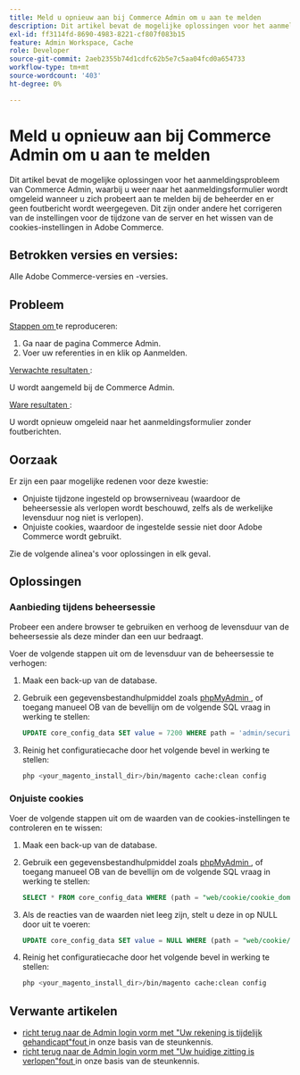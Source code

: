 ```yaml
---
title: Meld u opnieuw aan bij Commerce Admin om u aan te melden
description: Dit artikel bevat de mogelijke oplossingen voor het aanmeldingsprobleem van Commerce Admin, waarbij u weer naar het aanmeldingsformulier wordt omgeleid wanneer u zich probeert aan te melden bij de beheerder en er geen foutbericht wordt weergegeven. Dit zijn onder andere het corrigeren van de instellingen voor de tijdzone van de server en het wissen van de cookies-instellingen in Adobe Commerce.
exl-id: ff3114fd-8690-4983-8221-cf807f083b15
feature: Admin Workspace, Cache
role: Developer
source-git-commit: 2aeb2355b74d1cdfc62b5e7c5aa04fcd0a654733
workflow-type: tm+mt
source-wordcount: '403'
ht-degree: 0%

---
```


# Meld u opnieuw aan bij Commerce Admin om u aan te melden

Dit artikel bevat de mogelijke oplossingen voor het aanmeldingsprobleem van Commerce Admin, waarbij u weer naar het aanmeldingsformulier wordt omgeleid wanneer u zich probeert aan te melden bij de beheerder en er geen foutbericht wordt weergegeven. Dit zijn onder andere het corrigeren van de instellingen voor de tijdzone van de server en het wissen van de cookies-instellingen in Adobe Commerce.

## Betrokken versies en versies:

Alle Adobe Commerce-versies en -versies.

## Probleem

<u> Stappen om </u> te reproduceren:

1. Ga naar de pagina Commerce Admin.
1. Voer uw referenties in en klik op Aanmelden.

<u> Verwachte resultaten </u>:

U wordt aangemeld bij de Commerce Admin.

<u> Ware resultaten </u>:

U wordt opnieuw omgeleid naar het aanmeldingsformulier zonder foutberichten.

## Oorzaak

Er zijn een paar mogelijke redenen voor deze kwestie:

* Onjuiste tijdzone ingesteld op browserniveau (waardoor de beheersessie als verlopen wordt beschouwd, zelfs als de werkelijke levensduur nog niet is verlopen).
* Onjuiste cookies, waardoor de ingestelde sessie niet door Adobe Commerce wordt gebruikt.

Zie de volgende alinea&#39;s voor oplossingen in elk geval.

## Oplossingen

### Aanbieding tijdens beheersessie

Probeer een andere browser te gebruiken en verhoog de levensduur van de beheersessie als deze minder dan een uur bedraagt.

Voer de volgende stappen uit om de levensduur van de beheersessie te verhogen:

1. Maak een back-up van de database.
1. Gebruik een gegevensbestandhulpmiddel zoals [ phpMyAdmin ](https://experienceleague.adobe.com/en/docs/commerce-operations/installation-guide/prerequisites/optional-software#phpmyadmin), of toegang manueel OB van de bevellijn om de volgende SQL vraag in werking te stellen:

   ```sql
   UPDATE core_config_data SET value = 7200 WHERE path = 'admin/security/session_lifetime';
   ```

1. Reinig het configuratiecache door het volgende bevel in werking te stellen:

   ```bash
   php <your_magento_install_dir>/bin/magento cache:clean config
   ```

### Onjuiste cookies

Voer de volgende stappen uit om de waarden van de cookies-instellingen te controleren en te wissen:

1. Maak een back-up van de database.
1. Gebruik een gegevensbestandhulpmiddel zoals [ phpMyAdmin ](https://experienceleague.adobe.com/en/docs/commerce-operations/installation-guide/prerequisites/optional-software#phpmyadmin), of toegang manueel OB van de bevellijn om de volgende SQL vraag in werking te stellen:

   ```sql
   SELECT * FROM core_config_data WHERE (path = "web/cookie/cookie_domain" OR path = "web/cookie/cookie_path");
   ```

1. Als de reacties van de waarden niet leeg zijn, stelt u deze in op NULL door uit te voeren:

   ```sql
   UPDATE core_config_data SET value = NULL WHERE (path = "web/cookie/cookie_domain" OR path = "web/cookie/cookie_path");
   ```

1. Reinig het configuratiecache door het volgende bevel in werking te stellen:

   ```bash
   php <your_magento_install_dir>/bin/magento cache:clean config
   ```

## Verwante artikelen

* [ richt terug naar de Admin login vorm met &quot;Uw rekening is tijdelijk gehandicapt&quot;fout ](/help/troubleshooting/miscellaneous/redirect-back-to-the-admin-login-form-with-your-account-is-temporarily-disabled-error.md) in onze basis van de steunkennis.
* [ richt terug naar de Admin login vorm met &quot;Uw huidige zitting is verlopen&quot;fout ](/help/troubleshooting/miscellaneous/redirect-back-to-the-admin-login-form-with-your-current-session-has-been-expired-error.md) in onze basis van de steunkennis.
